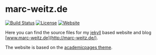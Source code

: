 # marc-weitz.de

[![Build Status](https://travis-ci.com/Trybnetic/trybnetic.github.io.svg?branch=master)](https://travis-ci.com/Trybnetic/trybnetic.github.io)
[![License](https://img.shields.io/github/license/Trybnetic/trybnetic.github.io.svg)](https://github.com/Trybnetic/trybnetic.github.io/blob/master/LICENSE.txt)
[![Website](https://img.shields.io/website-up-down-green-red/http/marc-weitz.de.svg?label=website)](http://www.marc-weitz.de)

Here you can find the source files for my [jekyll](http://jekyllrb.com/) based website and blog [www.marc-weitz.de](http://marc-weitz.de/).

The website is based on the [academicpages theme](https://github.com/academicpages/academicpages.github.io).
